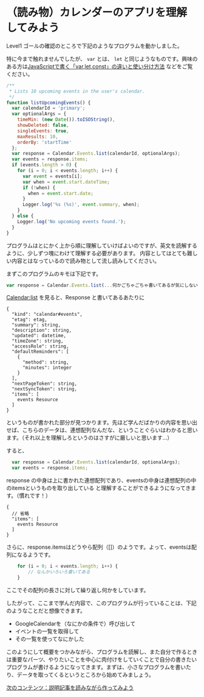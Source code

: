 # （読み物）カレンダーのアプリを理解してみよう

Level1 ゴールの確認のところで下記のようなプログラムを動かしました。

特に今まで触れませんでしたが、 `var` とは、 `let` と同じようなものです。興味のある方は[JavaScriptで書く「var,let,const」の違いと使い分け方法](https://techacademy.jp/magazine/14872) などをご覧ください。


```js
/**
 * Lists 10 upcoming events in the user's calendar.
 */
function listUpcomingEvents() {
  var calendarId = 'primary';
  var optionalArgs = {
    timeMin: (new Date()).toISOString(),
    showDeleted: false,
    singleEvents: true,
    maxResults: 10,
    orderBy: 'startTime'
  };
  var response = Calendar.Events.list(calendarId, optionalArgs);
  var events = response.items;
  if (events.length > 0) {
    for (i = 0; i < events.length; i++) {
      var event = events[i];
      var when = event.start.dateTime;
      if (!when) {
        when = event.start.date;
      }
      Logger.log('%s (%s)', event.summary, when);
    }
  } else {
    Logger.log('No upcoming events found.');
  }
}
```

プログラムはとにかく上から順に理解していけばよいのですが、英文を読解するように、少しずつ塊にわけて理解する必要があります。
内容としてはとても難しい内容とはなっているので読み物として流し読みしてください。


まずこのプログラムのキモは下記です。

```js
var response = Calendar.Events.list(...何かごちゃごちゃ書いてあるが気にしない...);
```

[Calendar:list](https://developers.google.com/calendar/v3/reference/events/list) を見ると、Response と書いてあるあたりに

```
{
  "kind": "calendar#events",
  "etag": etag,
  "summary": string,
  "description": string,
  "updated": datetime,
  "timeZone": string,
  "accessRole": string,
  "defaultReminders": [
    {
      "method": string,
      "minutes": integer
    }
  ],
  "nextPageToken": string,
  "nextSyncToken": string,
  "items": [
    events Resource
  ]
}
```

というものが書かれた部分が見つかります。先ほど学んだばかりの内容を思い出せば、こちらのデータは、連想配列なんだな、ということぐらいはわかると思います。（それ以上を理解しろというのはさすがに厳しいと思います...）

すると、

```js
  var response = Calendar.Events.list(calendarId, optionalArgs);
  var events = response.items;
```

response の中身は上に書かれた連想配列であり、eventsの中身は連想配列の中のitemsというものを取り出している と理解することができるようになってきます。（慣れです！）

```
{
  // 省略
  "items": [
    events Resource
  ]
}
```

さらに、response.itemsはどうやら配列（[]）のようです。よって、eventsは配列になるようです。

```js
    for (i = 0; i < events.length; i++) {
        // なんかいろいろ書いてある
    }
```

ここでその配列の長さに対して繰り返し何かをしています。

したがって、ここまで学んだ内容で、このプログラムが行っていることは、下記のようなことだと想像できます。

- GoogleCalendarを（なにかの条件で）呼び出して
- イベントの一覧を取得して
- その一覧を使ってなにかした

このようにして概要をつかみながら、プログラムを読解し、また自分で作るときは重要なパーツ、やりたいことを中心に肉付けをしていくことで自分の書きたいプログラムが書けるようになってきます。まずは、小さなプログラムを書いたり、データを取ってくるというところから始めてみましょう。

[次のコンテンツ：説明記事を読みながら作ってみよう](./handson)
